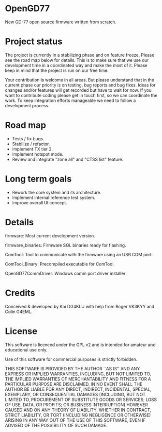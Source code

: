 # OpenGD77
New GD-77 open source firmware written from scratch.

# Project status

The project is currently in a stabilizing phase and on feature freeze. Please see the road map below for details.
This is to make sure that we use our development time in a coordinated way and make the most of it. Please keep in mind that the project is run on our free time.

Your contribution is welcome in all areas. But please understand that in the current phase our priority is on testing, bug reports and bug fixes. Ideas for changes and/or features will get recorded but have to wait for now.
If you want to contribute coding please get in touch first, so we can coordinate the work. To keep integration efforts manageable we need to follow a development process.

# Road map
- Tests / fix bugs.
- Stabilize / refactor.
- Implement TX tier 2.
- Implement hotspot mode.
- Review and integrate "zone all" and "CTSS list" feature.

# Long term goals
- Rework the core system and its architecture.
- Implement internal reference test system.
- Improve overall UI concept. 

# Details
firmware:
  Most current development version.

firmware_binaries:
  Firmware SGL binaries ready for flashing.

ComTool:
  Tool to communicate with the firmware using an USB COM port.

ComTool_Binary:
  Precompiled executable for ComTool.

OpenGD77CommDriver:
  Windows comm port driver installer

# Credits
Conceived & developed by Kai DG4KLU with help from Roger VK3KYY and Colin G4EML.

# License
This software is licenced under the GPL v2 and is intended for amateur and educational use only.

Use of this software for commercial purposes is strictly forbidden.

THIS SOFTWARE IS PROVIDED BY THE AUTHOR ``AS IS'' AND ANY EXPRESS OR IMPLIED
WARRANTIES, INCLUDING, BUT NOT LIMITED TO, THE IMPLIED WARRANTIES OF
MERCHANTABILITY AND FITNESS FOR A PARTICULAR PURPOSE ARE DISCLAIMED. IN NO
EVENT SHALL THE AUTHOR BE LIABLE FOR ANY DIRECT, INDIRECT, INCIDENTAL,
SPECIAL, EXEMPLARY, OR CONSEQUENTIAL DAMAGES (INCLUDING, BUT NOT LIMITED TO,
PROCUREMENT OF SUBSTITUTE GOODS OR SERVICES; LOSS OF USE, DATA, OR PROFITS;
OR BUSINESS INTERRUPTION) HOWEVER CAUSED AND ON ANY THEORY OF LIABILITY,
WHETHER IN CONTRACT, STRICT LIABILITY, OR TORT (INCLUDING NEGLIGENCE OR
OTHERWISE) ARISING IN ANY WAY OUT OF THE USE OF THIS SOFTWARE, EVEN IF
ADVISED OF THE POSSIBILITY OF SUCH DAMAGE.
